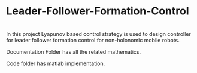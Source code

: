 # Leader-Follower-Formation-Control
<br>
In this project Lyapunov based control strategy is used to design controller for leader follower formation control for non-holonomic mobile robots.

Documentation Folder has all the related mathematics.

Code folder has matlab implementation.
